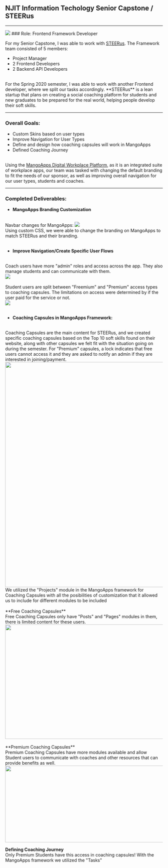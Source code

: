 ## NJIT Information Techology Senior Capstone / STEERus
---
<img src="images/STEERus_final.jpg?raw=true"/>
### Role: Frontend Framework Developer 

For my Senior Capstone, I was able to work with <a href="https://www.steerus.io/">STEERus</a>. The Framework team consisted of 5 members:
- Project Manager 
- 2 Frontend Developers
- 2 Backend API Developers
<br>
For the Spring 2020 semester, I was able to work with another Frontend developer, where we split our tasks accordingly.
**STEERus** is a lean startup that plans on creating a social coaching platform for students and new graduates to be prepared for the real world, helping people develop their soft skills.

---
### Overall Goals:

- Custom Skins based on user types
- Improve Navigation for User Types
- Define and design how coaching capsules will work in MangoApps
- Defined Coaching Journey 
<br><br>

Using the <a href="https://www.mangoapps.com/">MangoApps Digital Workplace Platform</a>, as it is an integrated suite of workplace apps, our team was tasked with changing the default branding to fit the needs of our sponsor, as well as improving overall navigation for our user types, students and coaches. 

---
### Completed Deliverables:
- **MangoApps Branding Customization**
<br>
Navbar changes for MangoApps:
<img src="images/steerusnav.png?raw=true">
<br>
Using custom CSS, we were able to change the branding on MangoApps to match STEERus and their branding.
<br><br>

- **Improve Navigation/Create Specific User Flows**
<br>
Coach users have more "admin" roles and access across the app. They also manage students and can communicate with them. 
<br>
<img src="images/userflow1.png?raw=true">
<br><br>
Student users are split between "Freemium" and "Premium" access types to coaching capsules. The limitations on access were determined by if the user paid for the service or not.
<br>
<img src="images/userflow2.png?raw=true">
<br><br>

- **Coaching Capsules in MangoApps Framework:**
<br>
Coaching Capsules are the main content for STEERus, and we created specific coaching capsules based on the Top 10 soft skills found on their website, along with other capsules we felt fit with the situation going on during the semester. For "Premium" capsules, a lock indicates that free users cannot access it and they are asked to notify an admin if they are interested in joining/payment. 
<br>
<img src="images/coachcapsules.png?raw=true" width="644" height="718">
<br>
We utilized the "Projects" module in the MangoApps framework for Coaching Capsules with all the posibilities of customization that it allowed us to include for different modules to be included
<br><br>
**Free Coaching Capsules** 
<br>
Free Coaching Capsules only have "Posts" and "Pages" modules in them, there is limited content for these users.
<br>
<img src="images/freecapsule.png?raw=true" width="614" height="365">
<br><br>
**Premium Coaching Capsules**
<br>
Premium Coaching Capsules have more modules available and allow Student users to communicate with coaches and other resources that can provide benefits as well.
<img src="images/premiumcapsule.png?raw=true" width="622" height="245">

**Defining Coaching Journey**
<br>
Only Premium Students have this access in coaching capsules! With the MangoApps framework we utilized the "Tasks" 
